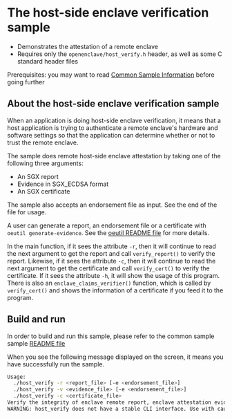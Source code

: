 
# The host-side enclave verification sample

- Demonstrates the attestation of a remote enclave
- Requires only the `openenclave/host_verify.h` header, as well as some C standard header files

Prerequisites: you may want to read [Common Sample Information](../README.md#common-sample-information) before going further

## About the host-side enclave verification sample

When an application is doing host-side enclave verification, it means that a host application is trying to authenticate a remote enclave's hardware and software settings so that the application can determine whether or not to trust the remote enclave.

The sample does remote host-side enclave attestation by taking one of the following three arguments:

- An SGX report
- Evidence in SGX_ECDSA format
- An SGX certificate

The sample also accepts an endorsement file as input. See the end of the file for usage.

A user can generate a report, an endorsement file or a certificate with `oeutil generate-evidence`. See the [oeutil README file](https://github.com/openenclave/openenclave/blob/master/tests/tools/oeutil/README.md) for more details.

In the main function, if it sees the attribute `-r`, then it will continue to read the next argument to get the report and call `verify_report()` to verify the report.
Likewise, if it sees the attribute `-c`, then it will continue to read the next argument to get the certificate and call `verify_cert()` to verify the certificate.
If it sees the attribute `-h`, it will show the usage of this program.
There is also an `enclave_claims_verifier()` function, which is called by `verify_cert()` and shows the information of a certificate if you feed it to the program.

## Build and run

In order to build and run this sample, please refer to the common sample sample [README file](../README.md#building-the-samples)

When you see the following message displayed on the screen, it means you have successfully run the sample.

```bash
Usage:
  ./host_verify -r <report_file> [-e <endorsement_file>]
  ./host_verify -v <evidence_file> [-e <endorsement_file>]
  ./host_verify -c <certificate_file>
Verify the integrity of enclave remote report, enclave attestation evidence in SGX_ECDSA format, or attestation certificate.
WARNING: host_verify does not have a stable CLI interface. Use with caution.
```
